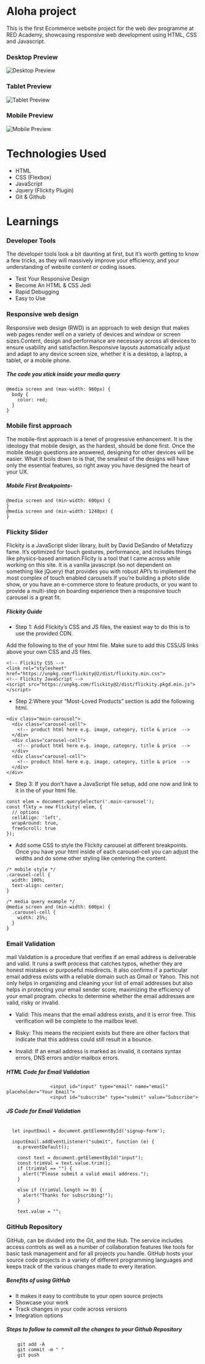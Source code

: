 # Aloha project

This is the first Ecommerce website project for the web dev programme at RED Academy, showcasing responsive web development using HTML, CSS and Javascript.

### Desktop Preview
![Desktop Preview](images/kanika-desktop-aloha-project.png)

### Tablet Preview
![Tablet Preview](images/kanika-tablet-aloha-project.png)

### Mobile Preview
![Mobile Preview](images/kanika-mobile-aloha-project.png)

# Technologies Used

* HTML
* CSS (Flexbox)
* JavaScript
* Jquery (Flickity Plugin)
* Git & Github

# Learnings

 ### Developer Tools

 The developer tools look a bit daunting at first, but it’s worth getting to know a few tricks, as they will massively improve your efficiency, and your understanding of website content or coding issues.

- Test Your Responsive Design
- Become An HTML & CSS Jedi
- Rapid Debugging 
- Easy to Use 

### Responsive web design

Responsive web design (RWD) is an approach to web design that makes web pages render well on a variety of devices and window or screen sizes.Content, design and performance are necessary across all devices to ensure usability and satisfaction.Responsive layouts automatically adjust and adapt to any device screen size, whether it is a desktop, a laptop, a tablet, or a mobile phone.

##### The code you stick inside your media query 
```
@media screen and (max-width: 960px) {
  body {
    color: red;
  }
}
```

### Mobile first approach

The mobile-first approach is a tenet of progressive enhancement. It is the ideology that mobile design, as the hardest, should be done first. Once the mobile design questions are answered, designing for other devices will be easier. What it boils down to is that, the smallest of the designs will have only the essential features, so right away you have designed the heart of your UX.

##### Mobile First Breakpoints-

```
@media screen and (min-width: 600px) {
}
@media screen and (min-width: 1240px) {
}

```

### Flickity Slider

Flickity is a JavaScript slider library, built by David DeSandro of Metafizzy fame. It’s optimized for touch gestures, performance, and includes things like physics-based animation.Flicity is a tool that I came across while working on this site. It is a vanilla javascript (so not dependent on something like jQuery) that provides you with robust API’s to implement the most complex of touch enabled carousels.If you’re building a photo slide show, or you have an e-commerce store to feature products, or you want to provide a multi-step on boarding experience then a responsive touch carousel is a great fit.

##### Flickity Guide

- Step 1: Add Flickity’s CSS and JS files, the easiest way to do this is to use the provided CDN.

Add the following to the <head> of your html file. Make sure to add this CSS/JS links above your own CSS and JS files.
```
<!-- Flickity CSS -->
<link rel="stylesheet" href="https://unpkg.com/flickity@2/dist/flickity.min.css">
<!-- Flickity JavaScript -->
<script src="https://unpkg.com/flickity@2/dist/flickity.pkgd.min.js"></script>
```
- Step 2:Where your “Most-Loved Products” section is add the following html.
```
<div class="main-carousel">
  <div class="carousel-cell">
    <!-- product html here e.g. image, category, title & price  -->
  </div>
  <div class="carousel-cell">
    <!-- product html here e.g. image, category, title & price  -->
  </div>
  <div class="carousel-cell">
    <!-- product html here e.g. image, category, title & price  -->
  </div>
</div>
```
- Step 3: If you don’t have a JavaScript file setup, add one now and link to it in the <head> of your html file.
```
const elem = document.querySelector('.main-carousel');
const flkty = new Flickity( elem, {
  // options
  cellAlign: 'left',
  wrapAround: true,
  freeScroll: true
});
```
- Add some CSS to style the Flickity carousel at different breakpoints. Once you have your html inside of each carousel-cell you can adjust the widths and do some other styling like centering the content.
```
/* mobile style */
.carousel-cell {
  width: 100%;
  text-align: center;
}

/* media query example */
@media screen and (min-width: 600px) {
  .carousel-cell {
    width: 25%;
  }
}
```

### Email Validation

mail Validation is a procedure that verifies if an email address is deliverable and valid. It runs a swift process that catches typos, whether they are honest mistakes or purposeful misdirects. It also confirms if a particular email address exists with a reliable domain such as Gmail or Yahoo. This not only helps in organizing and cleaning your list of email addresses but also helps in protecting your email sender score, maximizing the efficiency of your email program.
checks to determine whether the email addresses are valid, risky or invalid.

- Valid: This means that the email address exists, and it is error free. This verification will be complete to the mailbox level.

- Risky: This means the recipient exists but there are other factors that indicate that this address could still result in a bounce.

- Invalid: If an email address is marked as invalid, it contains syntax errors, DNS errors and/or mailbox errors.

##### HTML Code for Email Validation
```
                <input id="input" type="email" name="email" placeholder="Your Email">
                <input id="subscribe" type="submit" value="Subscribe">
```


##### JS Code for Email Validation
```

  let inputEmail = document.getElementById('signup-form');

  inputEmail.addEventListener("submit", function (e) {
    e.preventDefault();

    const text = document.getElementById("input");
    const trimVal = text.value.trim();
    if (trimVal == "") {
      alert("Please submit a valid email address.");
    }

    else if (trimVal.length >= 0) {
      alert("Thanks for subscribing!");
    }

    text.value = "";
```

### GitHub Repository 
GitHub, can be divided into the Git, and the Hub. The service includes access controls as well as a number of collaboration features like tools for basic task management and for all projects you handle. GitHub hosts your source code projects in a variety of different programming languages and keeps track of the various changes made to every iteration. 

##### Benefits of using GitHub

- It makes it easy to contribute to your open source projects
- Showcase your work
- Track changes in your code across versions
- Integration options

##### Steps to follow to commit all the changes to your Github Repository

``` git status
    git add -A
    git commit -m " "
    git push
```    